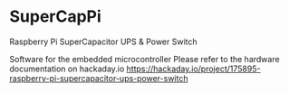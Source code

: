 # SuperCapPi
Raspberry Pi SuperCapacitor UPS &amp; Power Switch

Software for the embedded microcontroller
Please refer to the hardware documentation on hackaday.io
https://hackaday.io/project/175895-raspberry-pi-supercapacitor-ups-power-switch
